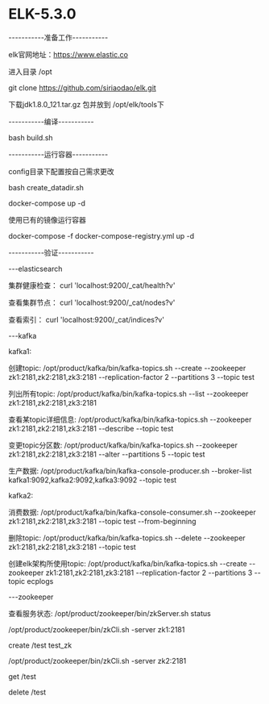 # ELK-5.3.0

-----------准备工作-----------

elk官网地址：https://www.elastic.co

进入目录 /opt 

git clone https://github.com/siriaodao/elk.git 

下载jdk1.8.0_121.tar.gz 包并放到 /opt/elk/tools下

-----------编译-----------

bash build.sh

-----------运行容器-----------

config目录下配置按自己需求更改

bash create_datadir.sh

docker-compose up -d  

使用已有的镜像运行容器

docker-compose -f docker-compose-registry.yml up -d

-----------验证-----------

---elasticsearch

集群健康检查： curl 'localhost:9200/_cat/health?v'

查看集群节点： curl 'localhost:9200/_cat/nodes?v'

查看索引： curl 'localhost:9200/_cat/indices?v'

---kafka

kafka1:

创建topic: /opt/product/kafka/bin/kafka-topics.sh --create --zookeeper zk1:2181,zk2:2181,zk3:2181 --replication-factor 2 --partitions 3 --topic test

列出所有topic: /opt/product/kafka/bin/kafka-topics.sh --list --zookeeper zk1:2181,zk2:2181,zk3:2181

查看某topic详细信息: /opt/product/kafka/bin/kafka-topics.sh --zookeeper zk1:2181,zk2:2181,zk3:2181 --describe --topic  test

变更topic分区数: /opt/product/kafka/bin/kafka-topics.sh --zookeeper zk1:2181,zk2:2181,zk3:2181 --alter --partitions 5 --topic test

生产数据: /opt/product/kafka/bin/kafka-console-producer.sh --broker-list kafka1:9092,kafka2:9092,kafka3:9092 --topic test

kafka2:

消费数据: /opt/product/kafka/bin/kafka-console-consumer.sh --zookeeper zk1:2181,zk2:2181,zk3:2181 --topic test --from-beginning

删除topic: /opt/product/kafka/bin/kafka-topics.sh --delete --zookeeper zk1:2181,zk2:2181,zk3:2181 --topic test

创建elk架构所使用topic: /opt/product/kafka/bin/kafka-topics.sh --create --zookeeper zk1:2181,zk2:2181,zk3:2181 --replication-factor 2 --partitions 3 --topic ecplogs

---zookeeper

查看服务状态: /opt/product/zookeeper/bin/zkServer.sh status

/opt/product/zookeeper/bin/zkCli.sh -server zk1:2181

create /test test_zk

/opt/product/zookeeper/bin/zkCli.sh -server zk2:2181

get /test

delete /test
